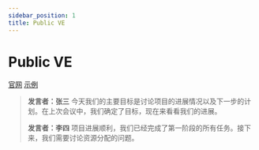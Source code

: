 ```yaml
---
sidebar_position: 1
title: Public VE
---
```


# Public VE

[官网](https://motionG.net)
[示例](https://www.youtube.com)

> **发言者：张三**
> 今天我们的主要目标是讨论项目的进展情况以及下一步的计划。在上次会议中，我们确定了目标，现在来看看我们的进展。
>
> **发言者：李四**
> 项目进展顺利，我们已经完成了第一阶段的所有任务。接下来，我们需要讨论资源分配的问题。
